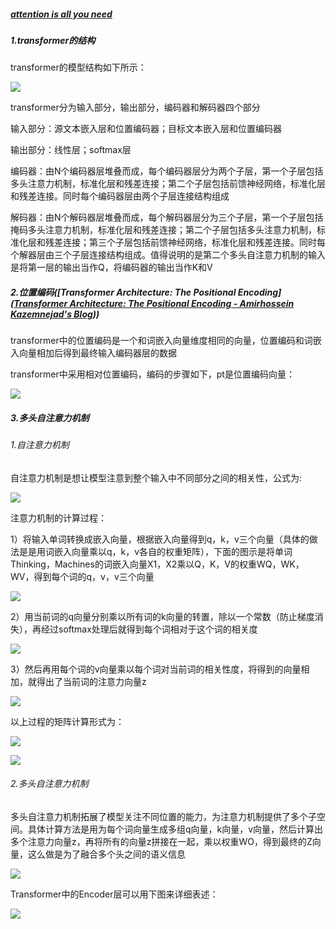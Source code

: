 ##### [attention is all you need](paper/attention-is-all-you-need.pdf)

##### 1.transformer的结构

transformer的模型结构如下所示：

![](image/transformer.png)

transformer分为输入部分，输出部分，编码器和解码器四个部分

输入部分：源文本嵌入层和位置编码器；目标文本嵌入层和位置编码器

输出部分：线性层；softmax层

编码器：由N个编码器层堆叠而成，每个编码器层分为两个子层，第一个子层包括多头注意力机制，标准化层和残差连接；第二个子层包括前馈神经网络，标准化层和残差连接。同时每个编码器层由两个子层连接结构组成

解码器：由N个解码器层堆叠而成，每个解码器层分为三个子层，第一个子层包括掩码多头注意力机制，标准化层和残差连接；第二个子层包括多头注意力机制，标准化层和残差连接；第三个子层包括前馈神经网络，标准化层和残差连接。同时每个解器层由三个子层连接结构组成。值得说明的是第二个多头自注意力机制的输入是将第一层的输出当作Q，将编码器的输出当作K和V

##### 2.位置编码([Transformer Architecture: The Positional Encoding]([Transformer Architecture: The Positional Encoding - Amirhossein Kazemnejad's Blog](https://kazemnejad.com/blog/transformer_architecture_positional_encoding/)))

transformer中的位置编码是一个和词嵌入向量维度相同的向量，位置编码和词嵌入向量相加后得到最终输入编码器层的数据

transformer中采用相对位置编码，编码的步骤如下，pt是位置编码向量：

![](image/position_encode.png)

##### 3.多头自注意力机制

###### 1.自注意力机制

自注意力机制是想让模型注意到整个输入中不同部分之间的相关性，公式为:

![](image/qkv.png)

注意力机制的计算过程：

1）将输入单词转换成嵌入向量，根据嵌入向量得到q，k，v三个向量（具体的做法是是用词嵌入向量乘以q，k，v各自的权重矩阵），下面的图示是将单词Thinking，Machines的词嵌入向量X1，X2乘以Q，K，V的权重WQ，WK，WV，得到每个词的q，v，v三个向量



![](image/self_attention.png)

2）用当前词的q向量分别乘以所有词的k向量的转置，除以一个常数（防止梯度消失），再经过softmax处理后就得到每个词相对于这个词的相关度

![](image/self_attention2.png)

3）然后再用每个词的v向量乘以每个词对当前词的相关性度，将得到的向量相加，就得出了当前词的注意力向量z

![](image/self_attention3.png)

以上过程的矩阵计算形式为：

![](image/self_attention4.png)

![](image/self_attention5.png)

###### 2.多头自注意力机制

多头自注意力机制拓展了模型关注不同位置的能力，为注意力机制提供了多个子空间。具体计算方法是用为每个词向量生成多组q向量，k向量，v向量，然后计算出多个注意力向量z，再将所有的向量z拼接在一起，乘以权重WO，得到最终的Z向量，这么做是为了融合多个头之间的语义信息

![](image/multi_attention.png)

Transformer中的Encoder层可以用下图来详细表述：

![](image/encoder_layer.png)
